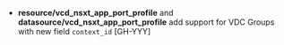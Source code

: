 * **resource/vcd_nsxt_app_port_profile** and **datasource/vcd_nsxt_app_port_profile** add support
  for VDC Groups with new field `context_id` [GH-YYY]